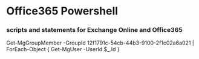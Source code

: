 # Office365 Powershell
### scripts and statements for Exchange Online and Office365

Get-MgGroupMember -GroupId 12f1791c-54cb-44b3-9100-2f1c02a6a021  | ForEach-Object { Get-MgUser -UserId $_.Id }